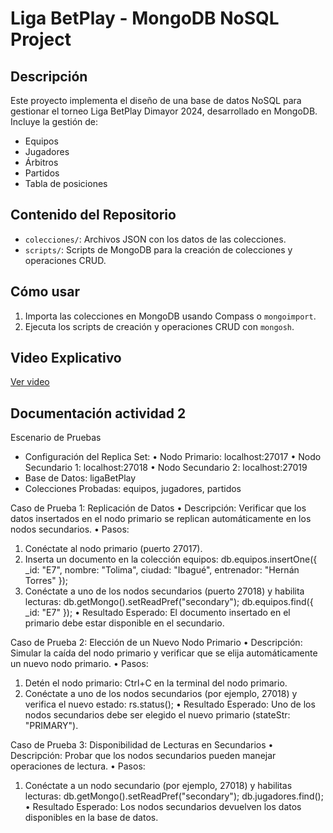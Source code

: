 # Liga BetPlay - MongoDB NoSQL Project

## Descripción
Este proyecto implementa el diseño de una base de datos NoSQL para gestionar el torneo Liga BetPlay Dimayor 2024, desarrollado en MongoDB. Incluye la gestión de:
- Equipos
- Jugadores
- Árbitros
- Partidos
- Tabla de posiciones

## Contenido del Repositorio
- `colecciones/`: Archivos JSON con los datos de las colecciones.
- `scripts/`: Scripts de MongoDB para la creación de colecciones y operaciones CRUD.

## Cómo usar
1. Importa las colecciones en MongoDB usando Compass o `mongoimport`.
2. Ejecuta los scripts de creación y operaciones CRUD con `mongosh`.

## Video Explicativo
[Ver video](https://laiberocol-my.sharepoint.com/:v:/g/personal/aamazoro_estudiante_ibero_edu_co/EWJPPAs7lHpKi2eRwZhX7c8BuI7T9D_KIxswRKAvYpeZ4A?nav=eyJyZWZlcnJhbEluZm8iOnsicmVmZXJyYWxBcHAiOiJPbmVEcml2ZUZvckJ1c2luZXNzIiwicmVmZXJyYWxBcHBQbGF0Zm9ybSI6IldlYiIsInJlZmVycmFsTW9kZSI6InZpZXciLCJyZWZlcnJhbFZpZXciOiJNeUZpbGVzTGlua0NvcHkifX0&e=ULx2cZ)


## Documentación actividad 2

Escenario de Pruebas	
-	Configuración del Replica Set:
•	Nodo Primario: localhost:27017
•	Nodo Secundario 1: localhost:27018
•	Nodo Secundario 2: localhost:27019
-	Base de Datos: ligaBetPlay
-	Colecciones Probadas: equipos, jugadores, partidos


Caso de Prueba 1: Replicación de Datos
•	Descripción: Verificar que los datos insertados en el nodo primario se replican automáticamente en los nodos secundarios.
•	Pasos:
1.	Conéctate al nodo primario (puerto 27017).
2.	Inserta un documento en la colección equipos:
db.equipos.insertOne({
  _id: "E7",
  nombre: "Tolima",
  ciudad: "Ibagué",
  entrenador: "Hernán Torres"
});
3.	Conéctate a uno de los nodos secundarios (puerto 27018) y habilita lecturas:
db.getMongo().setReadPref("secondary");
db.equipos.find({ _id: "E7" });
•	Resultado Esperado: El documento insertado en el primario debe estar disponible en el secundario.

Caso de Prueba 2: Elección de un Nuevo Nodo Primario
•	Descripción: Simular la caída del nodo primario y verificar que se elija automáticamente un nuevo nodo primario.
•	Pasos:
1.	Detén el nodo primario:
Ctrl+C en la terminal del nodo primario.
2.	Conéctate a uno de los nodos secundarios (por ejemplo, 27018) y verifica el nuevo estado:
rs.status();
•	Resultado Esperado: Uno de los nodos secundarios debe ser elegido el nuevo primario (stateStr: "PRIMARY").

Caso de Prueba 3: Disponibilidad de Lecturas en Secundarios
•	Descripción: Probar que los nodos secundarios pueden manejar operaciones de lectura.
•	Pasos:
1.	Conéctate a un nodo secundario (por ejemplo, 27018) y habilitas lecturas:
db.getMongo().setReadPref("secondary");
db.jugadores.find();
•	Resultado Esperado: Los nodos secundarios devuelven los datos disponibles en la base de datos.

